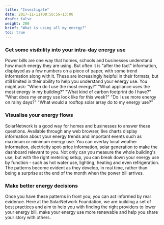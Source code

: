 ```yaml
---
title: "Investigate"
date: 2017-11-11T08:50:56+13:00
draft: false
weight: 200
brief: "What is using all my energy?"
toc: true
---
```

### Get some visibility into your intra-day energy use

Power bills are one way that homes, schools and businesses understand how much energy they are using. But often it is "after the fact" information, displayed as a few numbers on a piece of paper, with some trend information along with it. These are increasingly helpful in their formats, but still limited in their ability to help you understand your energy use. You might ask: "When do I use the most energy?" "What appliance uses the most energy in my building?" "What kind of carbon footprint do I have?" "What does my energy use look like for this week?" "Do I use more energy on rainy days?" "What would a rooftop solar array do to my energy use?"

### Visualise your energy flows

SolarNetwork is a good way for homes and businesses to answer these questions. Available through any web browser, live charts display information about your energy trends and important events such as maximum or minimum energy use. You can overlay local weather information, electricity spot-price information, solar generation to make the dashboard relevant to you. Not only can you measure the whole building's use, but with the right metering setup, you can break down your energy use by function - such as hot water use, lighting, heating and even refrigeration.  The patterns become evident as they develop, in real time, rather than being a surprise at the end of the month when the power bill arrives. 

### Make better energy decisions

Once you have these patterns in front you, you can act informed by real evidence. Here at the SolarNetwork Foundation, we are building a set of best practices and aim to help you with finding the right providers to lower your energy bill, make your energy use more renewable and help you share your story with others.